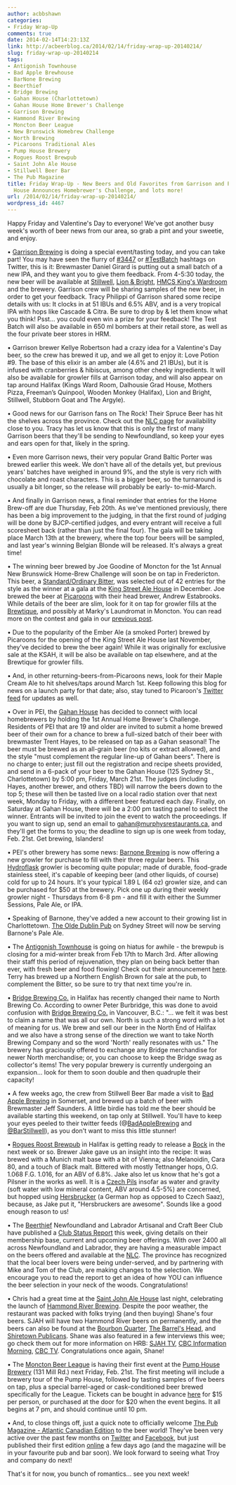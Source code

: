 ```yaml
---
author: acbbshawn
categories:
- Friday Wrap-Up
comments: true
date: 2014-02-14T14:23:13Z
link: http://acbeerblog.ca/2014/02/14/friday-wrap-up-20140214/
slug: friday-wrap-up-20140214
tags:
- Antigonish Townhouse
- Bad Apple Brewhouse
- BarNone Brewing
- Beerthief
- Bridge Brewing
- Gahan House (Charlottetown)
- Gahan House Home Brewer's Challenge
- Garrison Brewing
- Hammond River Brewing
- Moncton Beer League
- New Brunswick Homebrew Challenge
- North Brewing
- Picaroons Traditional Ales
- Pump House Brewery
- Rogues Roost Brewpub
- Saint John Ale House
- Stillwell Beer Bar
- The Pub Magazine
title: Friday Wrap-Up - New Beers and Old Favorites from Garrison and Picaroons, Gahan
  House Announces Homebrewer's Challenge, and lots more!
url: /2014/02/14/friday-wrap-up-20140214/
wordpress_id: 4467
---
```


Happy Friday and Valentine's Day to everyone! We've got another busy week's worth of beer news from our area, so grab a pint and your sweetie, and enjoy.

• [Garrison Brewing](http://www.garrisonbrewing.com/) is doing a special event/tasting today, and you can take part! You may have seen the flurry of [#3447](https://twitter.com/search?q=%233447&src=hash) or [#TestBatch](https://twitter.com/search?q=%23TestBatch&src=hash) hashtags on Twitter, this is it: Brewmaster Daniel Girard is putting out a small batch of a new IPA, and they want you to give them feedback. From 4-5:30 today, the new beer will be available at [Stillwell](http://www.barstillwell.com/), [Lion & Bright](https://www.facebook.com/lionandbright), [HMCS King's Wardroom](https://www.facebook.com/KingsWardroom) and the brewery. Garrison crew will be sharing samples of the new beer, in order to get your feedback. Tracy Philippi of Garrison shared some recipe details with us: It clocks in at 51 IBUs and 6.5% ABV, and is a very tropical IPA with hops like Cascade & Citra. Be sure to drop by & let them know what you think! Psst… you could even win a prize for your feedback! The Test Batch will also be available in 650 ml bombers at their retail store, as well as the four private beer stores in HRM.

• Garrison brewer Kellye Robertson had a crazy idea for a Valentine's Day beer, so the crew has brewed it up, and we all get to enjoy it: Love Potion #9. The base of this elixir is an amber ale (4.6% and 21 IBUs), but it is infused with cranberries & hibiscus, among other cheeky ingredients. It will also be available for growler fills at Garrison today, and will also appear on tap around Halifax (Kings Ward Room, Dalhousie Grad House, Mothers Pizza, Freeman’s Quinpool, Wooden Monkey (Halifax), Lion and Bright, Stillwell, Stubborn Goat and The Argyle).

• Good news for our Garrison fans on The Rock! Their Spruce Beer has hit the shelves across the province. Check out the [NLC page](http://www.nlliquor.com/products/14621/Garrison%20Spruce%20Beer%20500ml%20Bottle) for availability close to you. Tracy has let us know that this is only the first of many Garrison beers that they'll be sending to Newfoundland, so keep your eyes and ears open for that, likely in the spring.

• Even more Garrison news, their very popular Grand Baltic Porter was brewed earlier this week. We don't have all of the details yet, but previous years' batches have weighed in around 9%, and the style is very rich with chocolate and roast characters. This is a bigger beer, so the turnaround is usually a bit longer, so the release will probably be early- to-mid-March.

• And finally in Garrison news, a final reminder that entries for the Home Brew-off are due Thursday, Feb 20th. As we've mentioned previously, there has been a big improvement to the judging, in that the first round of judging will be done by BJCP-certified judges, and every entrant will receive a full scoresheet back (rather than just the final four). The gala will be taking place March 13th at the brewery, where the top four beers will be sampled, and last year's winning Belgian Blonde will be released. It's always a great time!

• The winning beer brewed by Joe Goodine of Moncton for the 1st Annual New Brunswick Home-Brew Challenge will soon be on tap in Fredericton. This beer, a [Standard/Ordinary Bitter](http://www.bjcp.org/2008styles/style08.php#1a), was selected out of 42 entries for the style as the winner at a gala at the [King Street Ale House](http://thekingstreetalehouse.ca/) in December. Joe brewed the beer at [Picaroons](https://www.facebook.com/picaroons) with their head brewer, Andrew Estabrooks. While details of the beer are slim, look for it on tap for growler fills at the [Brewtique](https://www.facebook.com/pages/Picaroons-Brewtique/175733285789133?ref=br_tf), and possibly at Marky's Laundromat in Moncton. You can read more on the contest and gala in our [previous post](http://atlanticcanadabeerblog.wordpress.com/2013/12/06/friday-wrap-up-20131206/).

• Due to the popularity of the Ember Ale (a smoked Porter) brewed by Picaroons for the opening of the King Street Ale House last November, they've decided to brew the beer again! While it was originally for exclusive sale at the KSAH, it will be also be available on tap elsewhere, and at the Brewtique for growler fills.

• And, in other returning-beers-from-Picaroons news, look for their Maple Cream Ale to hit shelves/taps around March 1st. Keep following this blog for news on a launch party for that date; also, stay tuned to Picaroon's [Twitter feed](https://twitter.com/picaroons) for updates as well.

• Over in PEI, the [Gahan House](http://www.gahan.ca/) has decided to connect with local homebrewers by holding the 1st Annual Home Brewer's Challenge. Residents of PEI that are 19 and older are invited to submit a home brewed beer of their own for a chance to brew a full-sized batch of their beer with brewmaster Trent Hayes, to be released on tap as a Gahan seasonal! The beer must be brewed as an all-grain beer (no kits or extract allowed), and the style "must complement the regular line-up of Gahan beers". There is no charge to enter; just fill out the registration and recipe sheets provided, and send in a 6-pack of your beer to the Gahan House (125 Sydney St., Charlottetown) by 5:00 pm, Friday, March 21st. The judges (including Hayes, another brewer, and others TBD) will narrow the beers down to the top 5; these will then be tasted live on a local radio station over that next week, Monday to Friday, with a different beer featured each day. Finally, on Saturday at Gahan House, there will be a 2:00 pm tasting panel to select the winner. Entrants will be invited to join the event to watch the proceedings. If you want to sign up, send an email to [gahan@murphysrestaurants.ca](mailto:gahan<at>murphysrestaurants.ca), and they'll get the forms to you; the deadline to sign up is one week from today, Feb. 21st. Get brewing, Islanders!

• PEI's other brewery has some news: [Barnone Brewing](https://www.facebook.com/BarNone.Brewing) is now offering a new growler for purchase to fill with their three regular beers. This [Hydroflask](http://www.hydroflask.com/) growler is becoming quite popular; made of durable, food-grade stainless steel, it's capable of keeping beer (and other liquids, of course) cold for up to 24 hours. It's your typical 1.89 L (64 oz) growler size, and can be purchased for $50 at the brewery. Pick one up during their weekly growler night - Thursdays from 6-8 pm - and fill it with either the Summer Sessions, Pale Ale, or IPA.

• Speaking of Barnone, they've added a new account to their growing list in Charlottetown. [The Olde Dublin Pub](http://www.oldedublinpub.com/) on Sydney Street will now be serving Barnone's Pale Ale.

• The [Antigonish Townhouse](http://antigonishtownhouse.blogspot.com/) is going on hiatus for awhile - the brewpub is closing for a mid-winter break from Feb 17th to March 3rd. After allowing their staff this period of rejuvenation, they plan on being back better than ever, with fresh beer and food flowing! Check out their announcement [here](http://antigonishtownhouse.blogspot.ca/2014/02/mid-winter-break.html). Terry has brewed up a Northern English Brown for sale at the pub, to complement the Bitter, so be sure to try that next time you're in.

• [Bridge Brewing Co.](http://bridgebeer.ca/) in Halifax has recently changed their name to North Brewing Co. According to owner Peter Burbridge, this was done to avoid confusion with [Bridge Brewing Co.](http://www.bridgebrewing.com/) in Vancouver, B.C.: "... we felt it was best to claim a name that was all our own. North is such a strong word with a lot of meaning for us. We brew and sell our beer in the North End of Halifax and we also have a strong sense of the direction we want to take North Brewing Company and so the word 'North' really resonates with us." The brewery has graciously offered to exchange any Bridge merchandise for newer North merchandise; or, you can choose to keep the Bridge swag as collector's items! The very popular brewery is currently undergoing an expansion... look for them to soon double and then quadruple their capacity!

• A few weeks ago, the crew from Stillwell Beer Bar made a visit to [Bad Apple Brewing](https://www.facebook.com/badapplebrewhouse) in Somerset, and brewed up a batch of beer with Brewmaster Jeff Saunders. A little birdie has told me the beer should be available starting this weekend, on tap only at Stillwell. You'll have to keep your eyes peeled to their twitter feeds (@[BadAppleBrewing](https://twitter.com/BadAppleBrewing) and [@BarStillwell](https://twitter.com/BarStillwell)), as you don't want to miss this little stunner!

• [Rogues Roost Brewpub](http://www.roguesroost.ca/) in Halifax is getting ready to release a [Bock](http://www.bjcp.org/2008styles/style05.php#1b) in the next week or so. Brewer Jake gave us an insight into the recipe: It was brewed with a Munich malt base with a bit of Vienna; also Melanoidin, Cara 80, and a touch of Black malt. Bittered with mostly Tettnanger hops, O.G. 1.068 F.G. 1.016, for an ABV of 6.8%. Jake also let us know that he's got a Pilsner in the works as well. It is a [Czech Pils](http://www.bjcp.org/2008styles/style02.php#1b) insofar as water and gravity (soft water with low mineral content, ABV around 4.5-5%) are concerned, but hopped using [Hersbrucker](http://beerlegends.com/hersbrucker-hops) (a German hop as opposed to Czech Saaz),  because, as Jake put it, "Hersbruckers are awesome". Sounds like a good enough reason to us!

• The [Beerthief](http://www.beerthief.ca/) Newfoundland and Labrador Artisanal and Craft Beer Club have published a [Club Status Report](http://www.beerthief.ca/general-news/club-status-report-feb-10-2014) this week, giving details on their membership base, current and upcoming beer offerings. With over 2400 all across Newfoundland and Labrador, they are having a measurable impact on the beers offered and available at the [NLC](http://www.nlliquor.com/). The province has recognized that the local beer lovers were being under-served, and by partnering with Mike and Tom of the Club, are making changes to the selection. We encourage you to read the report to get an idea of how YOU can influence the beer selection in your neck of the woods. Congratulations!

• Chris had a great time at the [Saint John Ale House](http://www.saintjohnalehouse.com/) last night, celebrating the launch of [Hammond River Brewing](https://www.facebook.com/hammondriverbrewery). Despite the poor weather, the restaurant was packed with folks trying (and then buying) Shane's four beers. SJAH will have two Hammond River beers on permanently, and the beers can also be found at the [Bourbon Quarter](http://www.bourbonquartersj.com/), [The Barrel's Head](http://www.thebarrelshead.com/), and [Shiretown Publicans](https://www.facebook.com/ShiretownPublicans). Shane was also featured in a few interviews this wee; go check them out for more information on HRB: [SJAH TV](http://www.youtube.com/watch?v=Fg-X98qViAc), [CBC Information Morning](http://www.cbc.ca/informationmorningsaintjohn/2014/02/03/hampton-basement-brewery-hits-restaurants-next-week/), [CBC TV](http://www.cbc.ca/news/canada/new-brunswick/quispamsis-man-brews-new-business-in-his-basement-1.2530287). Congratulations once again, Shane!

• The [Moncton Beer League](https://www.facebook.com/MonctonBeerLeague) is having their first event at the [Pump House Brewery](http://www.pumphousebrewery.ca/) (131 Mill Rd.) next Friday, Feb. 21st. The first meeting will include a brewery tour of the Pump House, followed by tasting samples of five beers on tap, plus a special barrel-aged or cask-conditioned beer brewed specifically for the League. Tickets can be bought in advance [here](https://www.eventbrite.ca/e/pumphouse-brewery-tour-tickets-10522359661) for $15 per person, or purchased at the door for $20 when the event begins. It all begins at 7 pm, and should continue until 10 pm.

• And, to close things off, just a quick note to officially welcome [The Pub Magazine - Atlantic Canadian Edition](http://www.thepubmagazine.com/) to the beer world! They've been very active over the past few months on [Twitter](https://twitter.com/ThePubMagazine) and [Facebook](https://www.facebook.com/thepubmagazine), but just published their first edition [online](http://issuu.com/thepubmagazine/docs/issue__1_feb__2014_web_version) a few days ago (and the magazine will be in your favourite pub and bar soon). We look forward to seeing what Troy and company do next!

That's it for now, you bunch of romantics... see you next week!
